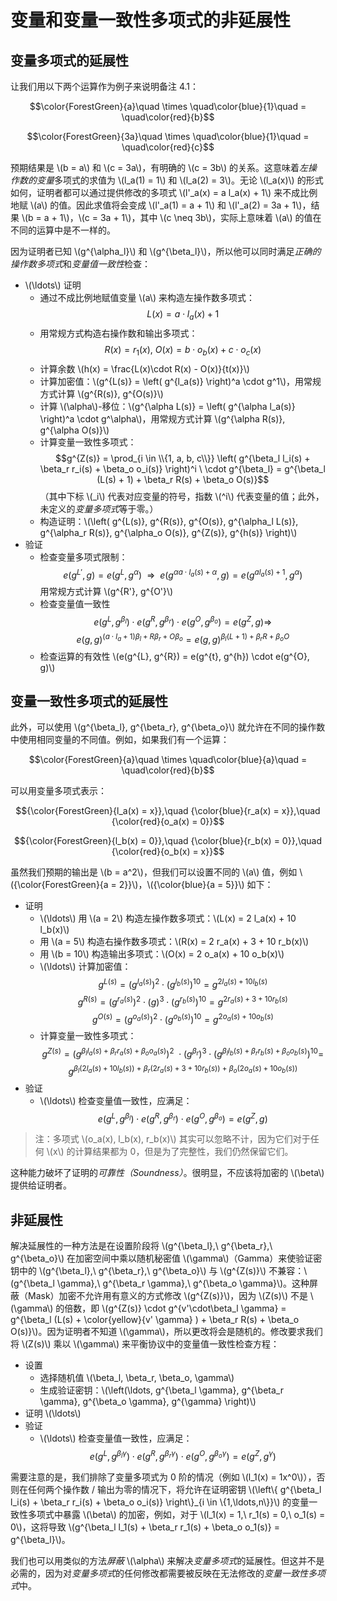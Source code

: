 # 变量和变量一致性多项式的非延展性

## 变量多项式的延展性

让我们用以下两个运算作为例子来说明备注 4.1：

$$\color{ForestGreen}{a}\quad \times \quad\color{blue}{1}\quad = \quad\color{red}{b}$$

$$\color{ForestGreen}{3a}\quad \times \quad\color{blue}{1}\quad = \quad\color{red}{c}$$

预期结果是 \\(b = a\\) 和 \\(c = 3a\\)，有明确的 \\(c = 3b\\) 的关系。这意味着*左操作数的变量*多项式的求值为 \\(l_a(1) = 1\\) 和 \\(l_a(2) = 3\\)。无论 \\(l_a(x)\\) 的形式如何，证明者都可以通过提供修改的多项式 \\(l'_a(x) = a l_a(x) + 1\\) 来不成比例地赋 \\(a\\) 的值。因此求值将会变成 \\(l'_a(1) = a + 1\\) 和 \\(l'_a(2) = 3a + 1\\)，结果 \\(b = a + 1\\)，\\(c = 3a + 1\\)，其中 \\(c \neq 3b\\)，实际上意味着 \\(a\\) 的值在不同的运算中是不一样的。

因为证明者已知 \\(g^{\alpha_l}\\) 和 \\(g^{\beta_l}\\)，所以他可以同时满足*正确的操作数多项式*和*变量值一致性*检查：

* \\(\ldots\\) 证明
  * 通过不成比例地赋值变量 \\(a\\) 来构造左操作数多项式：
    $$L(x) = a \cdot l_a(x) + 1$$
  * 用常规方式构造右操作数和输出多项式：
    $$R(x) = r_1(x),\ O(x) = b \cdot o_b(x) + c \cdot o_c(x)$$
  * 计算余数 \\(h(x) = \frac{L(x)\cdot R(x) - O(x)}{t(x)}\\)
  * 计算加密值：\\(g^{L(s)} = \left( g^{l_a(s)} \right)^a \cdot g^1\\)，用常规方式计算 \\(g^{R(s)}, g^{O(s)}\\)
  * 计算 \\(\alpha\\)-移位：\\(g^{\alpha L(s)} = \left( g^{\alpha l_a(s)} \right)^a \cdot g^\alpha\\)，用常规方式计算 \\(g^{\alpha R(s)}, g^{\alpha O(s)}\\)
  * 计算变量一致性多项式：
    $$g^{Z(s)} = \prod_{i \in \\{1, a, b, c\\}} \left( g^{\beta_l l_i(s) + \beta_r r_i(s) + \beta_o o_i(s)} \right)^i \ \cdot g^{\beta_l} = g^{\beta_l (L(s) + 1) + \beta_r R(s) + \beta_o O(s)}$$
    （其中下标 \\(_i\\) 代表对应变量的符号，指数 \\(^i\\) 代表变量的值；此外，未定义的*变量多项式*等于零。）
  * 构造证明：\\(\left( g^{L(s)}, g^{R(s)}, g^{O(s)}, g^{\alpha_l L(s)}, g^{\alpha_r R(s)}, g^{\alpha_o O(s)}, g^{Z(s)}, g^{h(s)} \right)\\)
* 验证
  * 检查变量多项式限制：
    $$e\left( g^{L'}, g \right) = e\left( g^{L}, g^\alpha \right) \ \ \Rightarrow \ \ e\left( g^{\alpha a \cdot l_a(s) + \alpha}, g \right) = e\left( g^{a l_a(s) + 1}, g^\alpha \right)$$
    用常规方式计算 \\(g^{R'}, g^{O'}\\)
  * 检查变量值一致性
    $$e\left( g^{L}, g^{\beta_l} \right) \cdot e\left( g^{R}, g^{\beta_r} \right) \cdot e\left( g^{O}, g^{\beta_o} \right) = e\left( g^{Z}, g \right) \Rightarrow$$
    $${e\left( g, g \right)}^{(a\cdot l_a + 1) \beta_l + R\beta_r + O\beta_o} = e\left( g, g \right)^{\beta_l (L + 1) + \beta_r R + \beta_o O}$$
  * 检查运算的有效性 \\(e(g^{L}, g^{R}) = e(g^{t}, g^{h}) \cdot e(g^{O}, g)\\)

## 变量一致性多项式的延展性

此外，可以使用 \\(g^{\beta_l}, g^{\beta_r}, g^{\beta_o}\\) 就允许在不同的操作数中使用相同变量的不同值。例如，如果我们有一个运算：

$$\color{ForestGreen}{a}\quad \times \quad\color{blue}{a}\quad = \quad\color{red}{b}$$

可以用变量多项式表示：

$${\color{ForestGreen}{l_a(x) = x}},\quad {\color{blue}{r_a(x) = x}},\quad {\color{red}{o_a(x) = 0}}$$

$${\color{ForestGreen}{l_b(x) = 0}},\quad {\color{blue}{r_b(x) = 0}},\quad {\color{red}{o_b(x) = x}}$$

虽然我们预期的输出是 \\(b = a^2\\)，但我们可以设置不同的 \\(a\\) 值，例如 \\({\color{ForestGreen}{a = 2}}\\)，\\({\color{blue}{a = 5}}\\) 如下：

* 证明
  * \\(\ldots\\) 用 \\(a = 2\\) 构造左操作数多项式：\\(L(x) = 2 l_a(x) + 10 l_b(x)\\)
  * 用 \\(a = 5\\) 构造右操作数多项式：\\(R(x) = 2 r_a(x) + 3 + 10 r_b(x)\\)
  * 用 \\(b = 10\\) 构造输出多项式：\\(O(x) = 2 o_a(x) + 10 o_b(x)\\)
  * \\(\ldots\\) 计算加密值：
    $$g^{L(s)} = \left( g^{l_a(s)} \right)^2 \cdot \left( g^{l_b(s)} \right)^{10} = g^{2l_a(s) + 10 l_b(s)}$$
    $$g^{R(s)} = \left( g^{r_a(s)} \right)^2 \cdot (g)^3 \cdot \left( g^{r_b(s)} \right)^{10} = g^{2r_a(s) + 3 + 10 r_b(s)}$$
    $$g^{O(s)} = \left( g^{o_a(s)} \right)^2 \cdot \left( g^{o_b(s)} \right)^{10} = g^{2 o_a(s) + 10 o_b(s)}$$
  * 计算变量一致性多项式：
    $$g^{Z(s)} = \left( g^{\beta_l l_a(s) + \beta_r r_a(s) + \beta_o o_a(s)} \right)^{2} \ \cdot \left( g^{\beta_r} \right)^{3} \cdot \left( g^{\beta_l l_b(s) + \beta_r r_b(s) + \beta_o o_b(s)} \right)^{10} = $$
    $$g^{\beta_l \left(2 l_a(s) + 10 l_b(s) \right)\ +\ \beta_r (2 r_a(s) + 3 + 10 r_b(s))\ +\ \beta_o (2 o_a(s) + 10 o_b(s))}$$
* 验证
  * \\(\ldots\\) 检查变量值一致性，应满足：
    $$e\left( g^{L}, g^{\beta_l} \right) \cdot e\left( g^{R}, g^{\beta_r} \right) \cdot e\left( g^{O}, g^{\beta_o} \right) = e\left( g^{Z}, g \right)$$

> 注：多项式 \\(o_a(x), l_b(x), r_b(x)\\) 其实可以忽略不计，因为它们对于任何 \\(x\\) 的计算结果都为 0，但是为了完整性，我们仍然保留它们。

这种能力破坏了证明的*可靠性（Soundness）*。很明显，不应该将加密的 \\(\beta\\) 提供给证明者。

## 非延展性

解决延展性的一种方法是在设置阶段将 \\(g^{\beta_l},\ g^{\beta_r},\ g^{\beta_o}\\) 在加密空间中乘以随机秘密值 \\(\gamma\\)（Gamma）来使验证密钥中的 \\(g^{\beta_l},\ g^{\beta_r},\ g^{\beta_o}\\) 与 \\(g^{Z(s)}\\) 不兼容：\\(g^{\beta_l \gamma},\ g^{\beta_r \gamma},\ g^{\beta_o \gamma}\\)。这种屏蔽（Mask）加密不允许用有意义的方式修改 \\(g^{Z(s)}\\)，因为 \\(Z(s)\\) 不是 \\(\gamma\\) 的倍数，即 \\(g^{Z(s)} \cdot g^{v'\cdot\beta_l \gamma} = g^{\beta_l (L(s) + \color{yellow}{v' \gamma} ) + \beta_r R(s) + \beta_o O(s)}\\)。因为证明者不知道 \\(\gamma\\)，所以更改将会是随机的。修改要求我们将 \\(Z(s)\\) 乘以 \\(\gamma\\) 来平衡协议中的变量值一致性检查方程：

* 设置
  * 选择随机值 \\(\beta_l, \beta_r, \beta_o, \gamma\\)
  * 生成验证密钥：\\(\left(\ldots, g^{\beta_l \gamma}, g^{\beta_r \gamma}, g^{\beta_o \gamma}, g^{\gamma} \right)\\)
* 证明 \\(\ldots\\)
* 验证
  * \\(\ldots\\) 检查变量值一致性，应满足：
    $$e\left( g^{L}, g^{\beta_l \gamma} \right) \cdot e\left( g^{R}, g^{\beta_r \gamma} \right) \cdot e\left( g^{O}, g^{\beta_o \gamma} \right) = e\left( g^{Z}, g^\gamma \right)$$

需要注意的是，我们排除了变量多项式为 0 阶的情况（例如 \\(l_1(x) = 1x^0\\)），否则在任何两个操作数 / 输出为零的情况下，将允许在证明密钥 \\(\left\\{ g^{\beta_l l_i(s) + \beta_r r_i(s) + \beta_o o_i(s)} \right\\}_{i \in \\{1,\ldots,n\\}}\\) 的变量一致性多项式中暴露 \\(\beta\\) 的加密，例如，对于 \\(l_1(x) = 1,\ r_1(s) = 0,\ o_1(s) = 0\\)，这将导致 \\(g^{\beta_l l_1(s) + \beta_r r_1(s) + \beta_o o_1(s)} = g^{\beta_l}\\)。

我们也可以用类似的方法*屏蔽* \\(\alpha\\) 来解决*变量多项式*的延展性。但这并不是必需的，因为对*变量多项式*的任何修改都需要被反映在无法修改的*变量一致性多项式*中。
